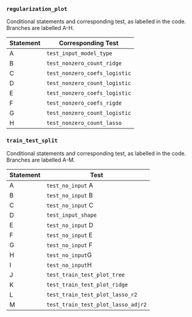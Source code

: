 
### `regularization_plot`

Conditional statements and corresponding test, as labelled in the code. Branches are labelled A-H.

|Statement| Corresponding Test|
|---------|-------------------|
|A|`test_input_model_type`|
|B|`test_nonzero_count_ridge`|
|C|`test_nonzero_coefs_logistic`|
|D|`test_nonzero_count_logistic`|
|E|`test_nonzero_coefs_logistic`|
|F|`test_nonzero_coefs_rigde`|
|G|`test_nonzero_count_logistic`|
|H|`test_nonzero_count_lasso`|


### `train_test_split`

Conditional statements and corresponding test, as labelled in the code. Branches are labelled A-M.


|Statement|Test|
|---|---|
|A|`test_no_input` A|
|B|`test_no_input` B|
|C|`test_no_input` C|
|D|`test_input_shape`|
|E|`test_no_input` D|
|F|`test_no_input` E|
|G|`test_no_input` F|
|H|`test_no_input`G|
|I|`test_no_input`H|
|J|`test_train_test_plot_tree`|
|K|`test_train_test_plot_ridge`|
|L|`test_train_test_plot_lasso_r2`|
|M|`test_train_test_plot_lasso_adjr2`|
